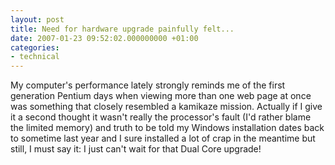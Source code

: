 ```yaml
---
layout: post
title: Need for hardware upgrade painfully felt...
date: 2007-01-23 09:52:02.000000000 +01:00
categories:
- technical
---
```

My computer's performance lately strongly reminds me of the first generation Pentium days when viewing more than one web page at once was something that closely resembled a kamikaze mission. Actually if I give it a second thought it wasn't really the processor's fault (I'd rather blame the limited memory) and truth to be told my Windows installation dates back to sometime last year and I sure installed a lot of crap in the meantime but still, I must say it: I just can't wait for that Dual Core upgrade!
